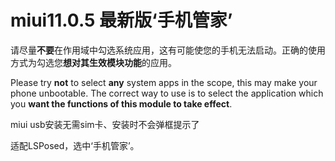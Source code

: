 # miui11.0.5 最新版‘手机管家’
请尽量**不要**在作用域中勾选系统应用，这有可能使您的手机无法启动。正确的使用方式为勾选您**想对其生效模块功能**的应用。

Please try **not** to select **any** system apps in the scope, this may make your phone unbootable. The correct way to use is to select the application which you **want the functions of this module to take effect**.


miui usb安装无需sim卡、安装时不会弹框提示了

适配LSPosed，选中‘手机管家’。
